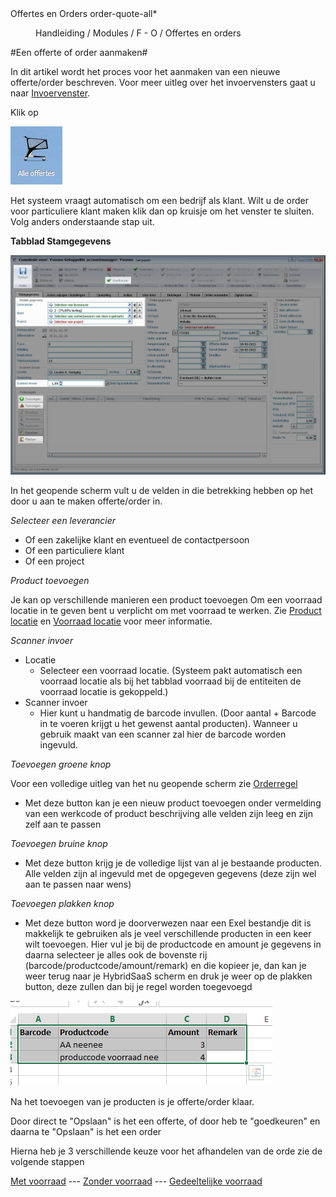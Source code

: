 <properties>
	<page>
		<title>Offertes en Orders</title>
		<description>Offertes en Orders</description>
		<context>order-quote-all*</context>
	</page>
	<menu>
		<position>Handleiding / Modules / F - O / Offertes en orders</position> 
		<title>Offerte-Order aanmaken</title>
	</menu>
</properties>

#Een offerte of order aanmaken#
<description>



In dit artikel wordt het proces voor het aanmaken van een nieuwe offerte/order beschreven. Voor meer uitleg over het invoervensters gaat u naar [Invoervenster](http://hybridsaas.support/pages/handleiding/modules/F-O/offerte-en-orders/invoervenster).

Klik op

![](images/map-alleoffertes.PNG) 

Het systeem vraagt automatisch om een bedrijf als klant. Wilt u de order voor particuliere klant maken klik dan op kruisje om het venster te sluiten. Volg anders onderstaande stap uit.

**Tabblad Stamgegevens**

![](images/offertes-aanmaken-stamgegevens-uitgelicht.jpg)

In het geopende scherm vult u de velden in die betrekking hebben op het door u aan te maken offerte/order in.

*Selecteer een leverancier*

- Of een zakelijke klant en eventueel de contactpersoon
- Of een particuliere klant
- Of een project

*Product toevoegen*

Je kan op verschillende manieren een product toevoegen
Om een voorraad locatie in te geven bent u verplicht om met voorraad te werken.
Zie [Product locatie](http://hybridsaas.support/pages/handleiding/modules/P-Z/producten/een-product-locatie-aanmaken) en [Voorraad locatie](http://hybridsaas.support/pages/handleiding/modules/P-Z/voorraad/voorraad-locaties-aanmaken) voor meer informatie.

		
*Scanner invoer*

- Locatie
	- Selecteer een voorraad locatie. (Systeem pakt automatisch een voorraad locatie als bij het tabblad voorraad bij de entiteiten de voorraad locatie is gekoppeld.)
- Scanner invoer
	- Hier kunt u handmatig de barcode invullen. (Door aantal + Barcode in te voeren krijgt u het gewenst aantal producten). Wanneer u gebruik maakt van een scanner zal hier de barcode worden ingevuld.


*Toevoegen groene knop*

Voor een volledige uitleg van het nu geopende scherm zie [Orderregel](http://hybridsaas.support/pages/handleiding/modules/F-O/offerte-en-orders/orderegel)

- Met deze button kan je een nieuw product toevoegen onder vermelding van een werkcode of product beschrijving alle velden zijn leeg en zijn zelf aan te passen 

*Toevoegen bruine knop*

- Met deze button krijg je de volledige lijst van al je bestaande producten. Alle velden zijn al ingevuld met de opgegeven gegevens (deze zijn wel aan te passen naar wens)

*Toevoegen plakken knop*

- Met deze button word je doorverwezen naar een Exel bestandje dit is makkelijk te gebruiken als je veel 
verschillende producten in een keer wilt toevoegen.
Hier vul je bij de productcode en amount je gegevens in daarna selecteer je alles ook de bovenste rij (barcode/productcode/amount/remark) en die kopieer je, dan kan je weer terug naar je HybridSaaS scherm en druk je weer op de plakken button, deze zullen dan bij je regel worden toegevoegd

![](images/toevoegen-plakken.PNG)

Na het toevoegen van je producten is je offerte/order klaar.

Door direct te "Opslaan" is het een offerte, of door heb te "goedkeuren" en daarna te "Opslaan" is het een order

Hierna heb je 3 verschillende keuze voor het afhandelen van de orde zie de volgende stappen

[Met voorraad](http://hybridsaas.support/pages/handleiding/modules/F-O/offerte-en-orders/een-order-afhandelen-met-voorraad) --- [Zonder voorraad](http://hybridsaas.support/pages/handleiding/modules/F-O/offerte-en-orders/een-order-afhandelen-zonder-voorraad) --- [Gedeeltelijke voorraad](http://hybridsaas.support/pages/handleiding/modules/F-O/offerte-en-orders/een-order-afhandelen-gedeeltelijke-voorraad)